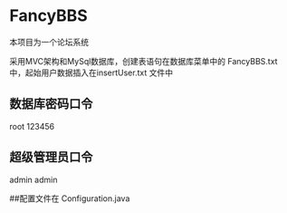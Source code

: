 # FancyBBS

本项目为一个论坛系统

采用MVC架构和MySql数据库，创建表语句在数据库菜单中的 FancyBBS.txt 中，起始用户数据插入在insertUser.txt 文件中

## 数据库密码口令
root
123456

## 超级管理员口令
admin
admin

##配置文件在
Configuration.java
